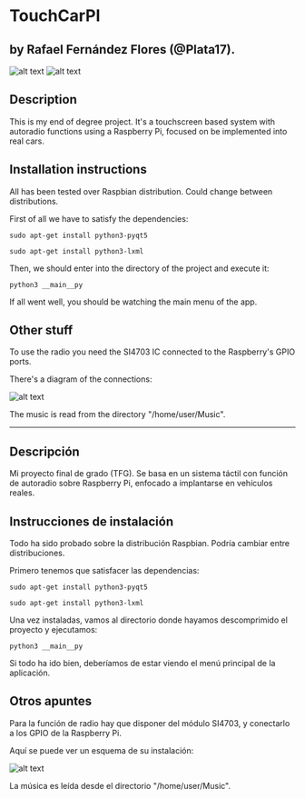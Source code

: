 # TouchCarPI
## by Rafael Fernández Flores (@Plata17).

![alt text](http://i.imgur.com/gz1Aroh.png)
![alt text](http://i.imgur.com/2SY80AY.png)

## Description

This is my end of degree project. It's a touchscreen based system with autoradio functions using a Raspberry Pi, focused on be implemented into real cars.

## Installation instructions

All has been tested over Raspbian distribution. Could change between distributions.

First of all we have to satisfy the dependencies:

```
sudo apt-get install python3-pyqt5

sudo apt-get install python3-lxml
```

Then, we should enter into the directory of the project and execute it:

```
python3 __main__py
```

If all went well, you should be watching the main menu of the app.

## Other stuff

To use the radio you need the SI4703 IC connected to the Raspberry's GPIO ports.

There's a diagram of the connections:

![alt text](http://i.imgur.com/2uApq7e.png)

The music is read from the directory "/home/user/Music".

-------------------------------------------------------------------------------------------------------------------------------------------------------------------

## Descripción

Mi proyecto final de grado (TFG). Se basa en un sistema táctil con función de autoradio sobre Raspberry Pi, enfocado a implantarse en vehículos reales.

## Instrucciones de instalación

Todo ha sido probado sobre la distribución Raspbian. Podría cambiar entre distribuciones.

Primero tenemos que satisfacer las dependencias:

```
sudo apt-get install python3-pyqt5

sudo apt-get install python3-lxml
```

Una vez instaladas, vamos al directorio donde hayamos descomprimido el proyecto y ejecutamos:

```
python3 __main__py
```

Si todo ha ido bien, deberíamos de estar viendo el menú principal de la aplicación.

## Otros apuntes

Para la función de radio hay que disponer del módulo SI4703, y conectarlo a los GPIO de la Raspberry Pi.

Aquí se puede ver un esquema de su instalación:

![alt text](http://i.imgur.com/2uApq7e.png)

La música es leída desde el directorio "/home/user/Music".

